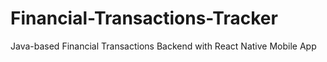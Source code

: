 # Financial-Transactions-Tracker
Java-based Financial Transactions Backend with React Native Mobile App
